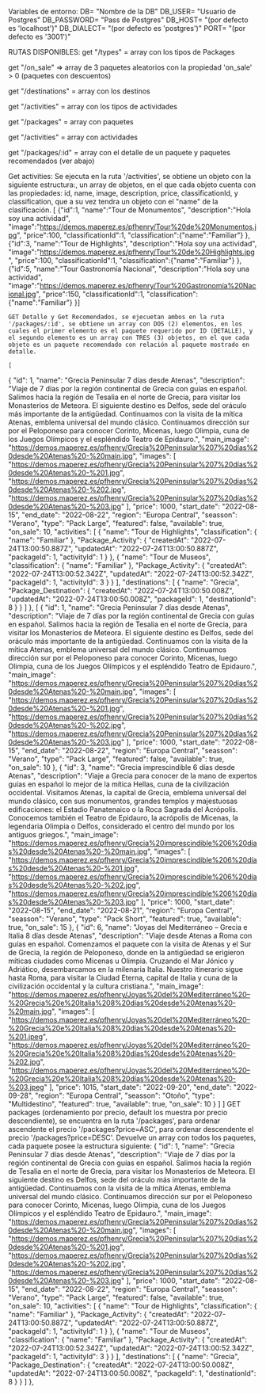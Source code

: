 Variables de entorno:
  DB= "Nombre de la DB"
  DB_USER= "Usuario de Postgres"
  DB_PASSWORD= "Pass de Postgres"
  DB_HOST= "(por defecto es 'localhost')"
  DB_DIALECT= "(por defecto es 'postgres')"
  PORT= "(por defecto es '3001')"


RUTAS DISPONIBLES:
  get "/types" = array con los tipos de Packages
  
  get "/on_sale" => array de 3 paquetes aleatorios con la propiedad 'on_sale' > 0 (paquetes con descuentos) 

  get "/destinations" = array con los destinos

  get "/activities" = array con los tipos de actividades

  get "/packages" = array con paquetes

  get "/activities" = array con actividades

  get "/packages/:id" = array con el detalle de un paquete y paquetes recomendados (ver abajo)

Get activities: Se ejecuta en la ruta '/activities', se obtiene un objeto con la siguiente estructura:, un array de objetos, en el que cada objeto cuenta con las propiedades: id, name, image, description, price, classificationId, y classification, que a su vez tendra un objeto con el "name" de la clasificación.
[
    {"id":1,
    "name":"Tour de Monumentos",
    "description":"Hola soy una actividad",
    "image":"https://demos.maperez.es/pfhenry/Tour%20de%20Monumentos.jpg",
    "price":100,
    "classificationId":1,
    "classification":{"name":"Familiar"}
    },
    {"id":3,
    "name":"Tour de Highlights",
    "description":"Hola soy una actividad",
    "image":"https://demos.maperez.es/pfhenry/Tour%20de%20Highlights.jpg",
    "price":100,
    "classificationId":1,
    "classification":{"name":"Familiar"}
    },
    {"id":5,
    "name":"Tour Gastronomía Nacional",
    "description":"Hola soy una actividad",
    "image":"https://demos.maperez.es/pfhenry/Tour%20Gastronomía%20Nacional.jpg",
    "price":150,
    "classificationId":1,
    "classification":{"name":"Familiar"}
    }]

    GET Detalle y Get Recomendados, se ejecuetan ambos en la ruta '/packages/:id', se obtiene un array con DOS (2) elementos, en los cuales el primer elemento es el paquete requerido por ID (DETALLE), y el segundo elemento es un array con TRES (3) objetos, en el que cada objeto es un paquete recomendado con relación al paquete mostrado en detalle.

    [
  {
    "id": 1,
    "name": "Grecia Peninsular 7 días desde Atenas",
    "description": "Viaje de 7 días por la región continental de Grecia con guías en español. Salimos hacia la región de Tesalia en el norte de Grecia, para visitar los Monasterios de Meteora. El siguiente destino es Delfos, sede del oráculo más importante de la antigüedad. Continuamos con la visita de la mítica Atenas, emblema universal del mundo clásico. Continuamos dirección sur por el Peloponeso para conocer Corinto, Micenas, luego Olimpia, cuna de los Juegos Olímpicos y el espléndido Teatro de Epidauro.",
    "main_image": "https://demos.maperez.es/pfhenry/Grecia%20Peninsular%207%20días%20desde%20Atenas%20-%20main.jpg",
    "images": [
      "https://demos.maperez.es/pfhenry/Grecia%20Peninsular%207%20días%20desde%20Atenas%20-%201.jpg",
      "https://demos.maperez.es/pfhenry/Grecia%20Peninsular%207%20días%20desde%20Atenas%20-%202.jpg",
      "https://demos.maperez.es/pfhenry/Grecia%20Peninsular%207%20días%20desde%20Atenas%20-%203.jpg"
    ],
    "price": 1000,
    "start_date": "2022-08-15",
    "end_date": "2022-08-22",
    "region": "Europa Central",
    "seasson": "Verano",
    "type": "Pack Large",
    "featured": false,
    "available": true,
    "on_sale": 10,
    "activities": [
      {
        "name": "Tour de Highlights",
        "classification": {
          "name": "Familiar"
        },
        "Package_Activity": {
          "createdAt": "2022-07-24T13:00:50.887Z",
          "updatedAt": "2022-07-24T13:00:50.887Z",
          "packageId": 1,
          "activityId": 1
        }
      },
      {
        "name": "Tour de Museos",
        "classification": {
          "name": "Familiar"
        },
        "Package_Activity": {
          "createdAt": "2022-07-24T13:00:52.342Z",
          "updatedAt": "2022-07-24T13:00:52.342Z",
          "packageId": 1,
          "activityId": 3
        }
      }
    ],
    "destinations": [
      {
        "name": "Grecia",
        "Package_Destination": {
          "createdAt": "2022-07-24T13:00:50.008Z",
          "updatedAt": "2022-07-24T13:00:50.008Z",
          "packageId": 1,
          "destinationId": 8
        }
      }
    ]
  },
  [
    {
      "id": 1,
      "name": "Grecia Peninsular 7 días desde Atenas",
      "description": "Viaje de 7 días por la región continental de Grecia con guías en español. Salimos hacia la región de Tesalia en el norte de Grecia, para visitar los Monasterios de Meteora. El siguiente destino es Delfos, sede del oráculo más importante de la antigüedad. Continuamos con la visita de la mítica Atenas, emblema universal del mundo clásico. Continuamos dirección sur por el Peloponeso para conocer Corinto, Micenas, luego Olimpia, cuna de los Juegos Olímpicos y el espléndido Teatro de Epidauro.",
      "main_image": "https://demos.maperez.es/pfhenry/Grecia%20Peninsular%207%20días%20desde%20Atenas%20-%20main.jpg",
      "images": [
        "https://demos.maperez.es/pfhenry/Grecia%20Peninsular%207%20días%20desde%20Atenas%20-%201.jpg",
        "https://demos.maperez.es/pfhenry/Grecia%20Peninsular%207%20días%20desde%20Atenas%20-%202.jpg",
        "https://demos.maperez.es/pfhenry/Grecia%20Peninsular%207%20días%20desde%20Atenas%20-%203.jpg"
      ],
      "price": 1000,
      "start_date": "2022-08-15",
      "end_date": "2022-08-22",
      "region": "Europa Central",
      "seasson": "Verano",
      "type": "Pack Large",
      "featured": false,
      "available": true,
      "on_sale": 10
    },
    {
      "id": 3,
      "name": "Grecia imprescindible 6 días desde Atenas",
      "description": "Viaje a Grecia para conocer de la mano de expertos guías en español lo mejor de la mítica Hellas, cuna de la civilización occidental. Visitamos Atenas, la capital de Grecia, emblema universal del mundo clásico, con sus monumentos, grandes templos y majestuosas edificaciones: el Estadio Panatenaico o la Roca Sagrada del Acrópolis. Conocemos también el Teatro de Epidauro, la acrópolis de Micenas, la legendaria Olimpia o Delfos, considerado el centro del mundo por los antiguos griegos.",
      "main_image": "https://demos.maperez.es/pfhenry/Grecia%20imprescindible%206%20días%20desde%20Atenas%20-%20main.jpg",
      "images": [
        "https://demos.maperez.es/pfhenry/Grecia%20imprescindible%206%20días%20desde%20Atenas%20-%201.jpg",
        "https://demos.maperez.es/pfhenry/Grecia%20imprescindible%206%20días%20desde%20Atenas%20-%202.jpg",
        "https://demos.maperez.es/pfhenry/Grecia%20imprescindible%206%20días%20desde%20Atenas%20-%203.jpg"
      ],
      "price": 1000,
      "start_date": "2022-08-15",
      "end_date": "2022-08-21",
      "region": "Europa Central",
      "seasson": "Verano",
      "type": "Pack Short",
      "featured": true,
      "available": true,
      "on_sale": 15
    },
    {
      "id": 6,
      "name": "Joyas del Mediterráneo – Grecia e Italia 8 días desde Atenas",
      "description": "Viaje desde Atenas a Roma con guías en español. Comenzamos el paquete con la visita de Atenas y el Sur de Grecia, la región de Peloponeso, donde en la antigüedad se erigieron míticas ciudades como Micenas u Olimpia. Cruzando el Mar Jónico y Adriático, desembarcamos en la milenaria Italia. Nuestro itinerario sigue hasta Roma, para visitar la Ciudad Eterna, capital de Italia y cuna de la civilización occidental y la cultura cristiana.",
      "main_image": "https://demos.maperez.es/pfhenry/Joyas%20del%20Mediterráneo%20–%20Grecia%20e%20Italia%208%20días%20desde%20Atenas%20-%20main.jpg",
      "images": [
        "https://demos.maperez.es/pfhenry/Joyas%20del%20Mediterráneo%20–%20Grecia%20e%20Italia%208%20días%20desde%20Atenas%20-%201.jpeg",
        "https://demos.maperez.es/pfhenry/Joyas%20del%20Mediterráneo%20–%20Grecia%20e%20Italia%208%20días%20desde%20Atenas%20-%202.jpg",
        "https://demos.maperez.es/pfhenry/Joyas%20del%20Mediterráneo%20–%20Grecia%20e%20Italia%208%20días%20desde%20Atenas%20-%203.jpeg"
      ],
      "price": 1015,
      "start_date": "2022-09-20",
      "end_date": "2022-09-28",
      "region": "Europa Central",
      "seasson": "Otoño",
      "type": "Multidestino",
      "featured": true,
      "available": true,
      "on_sale": 10
    }
  ]
]
GET packages (ordenamiento por precio, default los muestra por precio descendiente), se encuentra en la ruta '/packages', para ordenar ascendente el precio '/packages?price=ASC', para ordenar descendente el precio '/packages?price=DESC'. Devuelve un array con todos los paquetes, cada paquete posee la estructura siguiente:
{
    "id": 1,
    "name": "Grecia Peninsular 7 días desde Atenas",
    "description": "Viaje de 7 días por la región continental de Grecia con guías en español. Salimos hacia la región de Tesalia en el norte de Grecia, para visitar los Monasterios de Meteora. El siguiente destino es Delfos, sede del oráculo más importante de la antigüedad. Continuamos con la visita de la mítica Atenas, emblema universal del mundo clásico. Continuamos dirección sur por el Peloponeso para conocer Corinto, Micenas, luego Olimpia, cuna de los Juegos Olímpicos y el espléndido Teatro de Epidauro.",
    "main_image": "https://demos.maperez.es/pfhenry/Grecia%20Peninsular%207%20días%20desde%20Atenas%20-%20main.jpg",
    "images": [
      "https://demos.maperez.es/pfhenry/Grecia%20Peninsular%207%20días%20desde%20Atenas%20-%201.jpg",
      "https://demos.maperez.es/pfhenry/Grecia%20Peninsular%207%20días%20desde%20Atenas%20-%202.jpg",
      "https://demos.maperez.es/pfhenry/Grecia%20Peninsular%207%20días%20desde%20Atenas%20-%203.jpg"
    ],
    "price": 1000,
    "start_date": "2022-08-15",
    "end_date": "2022-08-22",
    "region": "Europa Central",
    "seasson": "Verano",
    "type": "Pack Large",
    "featured": false,
    "available": true,
    "on_sale": 10,
    "activities": [
      {
        "name": "Tour de Highlights",
        "classification": {
          "name": "Familiar"
        },
        "Package_Activity": {
          "createdAt": "2022-07-24T13:00:50.887Z",
          "updatedAt": "2022-07-24T13:00:50.887Z",
          "packageId": 1,
          "activityId": 1
        }
      },
      {
        "name": "Tour de Museos",
        "classification": {
          "name": "Familiar"
        },
        "Package_Activity": {
          "createdAt": "2022-07-24T13:00:52.342Z",
          "updatedAt": "2022-07-24T13:00:52.342Z",
          "packageId": 1,
          "activityId": 3
        }
      }
    ],
    "destinations": [
      {
        "name": "Grecia",
        "Package_Destination": {
          "createdAt": "2022-07-24T13:00:50.008Z",
          "updatedAt": "2022-07-24T13:00:50.008Z",
          "packageId": 1,
          "destinationId": 8
        }
      }
    ]
  },



